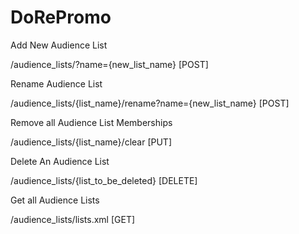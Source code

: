 # DoRePromo

Add New Audience List

/audience_lists/?name={new_list_name} [POST]

Rename Audience List

/audience_lists/{list_name}/rename?name={new_list_name} [POST]


Remove all Audience List Memberships

/audience_lists/{list_name}/clear [PUT]

Delete An Audience List

/audience_lists/{list_to_be_deleted} [DELETE]


Get all Audience Lists

/audience_lists/lists.xml [GET]
